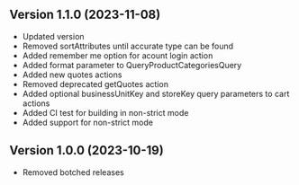 
## Version 1.1.0 (2023-11-08)


* Updated version
* Removed sortAttributes until accurate type can be found
* Added remember me option for acount login action
* Added format parameter to QueryProductCategoriesQuery
* Added new quotes actions
* Removed deprecated getQuotes action
* Added optional businessUnitKey and storeKey query parameters to cart actions
* Added CI test for building in non-strict mode
* Added support for non-strict mode

## Version 1.0.0 (2023-10-19)


* Removed botched releases
